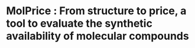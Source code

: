 # MolPrice : From structure to price, a tool to evaluate the synthetic availability of molecular compounds
